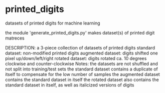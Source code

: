 # printed_digits
datasets of printed digits for machine learning

the module 'generate_printed_digits.py' makes dataset(s) of printed digit matreces

DESCRIPTION:
a 3-piece collection of datasets of printed digits
standard dataset: non-modified printed digits
augmented dataset: digits shifted one pixel up/down/left/right
rotated dataset: digits rotated ca. 10 degrees clockwise and counter-clockwise
Notes:
the datasets are not shuffled and not split into training/test sets
the standard dataset contains a duplicate of itself to compensate for the low number of samples
the augmented dataset contains the standard dataset in itself
the rotated dataset also contains the standard dataset in itself, as well as italicized versions of digits
